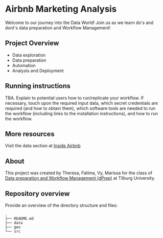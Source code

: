 # Airbnb Marketing Analysis
Welcome to our journey into the Data World! Join us as we learn do's and dont's data preparation and Workflow Management!

## Project Overview

* Data exploration
* Data preparation
* Automation
* Analysis and Deployment

## Running instructions

TBA. Explain to potential users how to run/replicate your workflow. If necessary, touch upon the required input data, which secret credentials are required (and how to obtain them), which software tools are needed to run the workflow (including links to the installation instructions), and how to run the workflow.


## More resources


Visit the data section at [Inside Airbnb](http://insideairbnb.com/get-the-data.html)

## About

This project was created by Theresa, Fatima, Vy, Marissa for the class of [Data preparation and Workflow Management (dPrep)](https://dprep.hannesdatta.com/) at Tilburg University.

## Repository overview

Provide an overview of the directory structure and files:
```
.
├── README.md
├── data
├── gen
└── src
```
